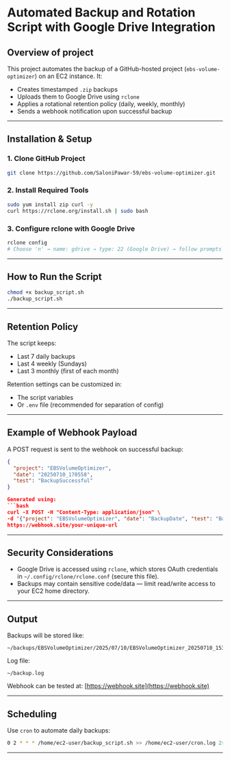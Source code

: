 # Automated Backup and Rotation Script with Google Drive Integration

##  Overview of project

This project automates the backup of a GitHub-hosted project (`ebs-volume-optimizer`) on an EC2 instance. It:
- Creates timestamped `.zip` backups
- Uploads them to Google Drive using `rclone`
- Applies a rotational retention policy (daily, weekly, monthly)
- Sends a webhook notification upon successful backup

---

##  Installation & Setup

### 1. Clone GitHub Project
```bash
git clone https://github.com/SaloniPawar-59/ebs-volume-optimizer.git
```

### 2. Install Required Tools
```bash
sudo yum install zip curl -y
curl https://rclone.org/install.sh | sudo bash
```

### 3. Configure rclone with Google Drive
```bash
rclone config
# Choose 'n' → name: gdrive → type: 22 (Google Drive) → follow prompts
```

---

## How to Run the Script

```bash
chmod +x backup_script.sh
./backup_script.sh
```
---

##  Retention Policy

The script keeps:
- Last 7 daily backups
- Last 4 weekly (Sundays)
- Last 3 monthly (first of each month)

Retention settings can be customized in:
- The script variables
- Or `.env` file (recommended for separation of config)

---

##  Example of Webhook Payload

A POST request is sent to the webhook on successful backup:
```json
{
  "project": "EBSVolumeOptimizer",
  "date": "20250710_170558",
  "test": "BackupSuccessful"
}

Generated using:
```bash
curl -X POST -H "Content-Type: application/json" \
-d '{"project": "EBSVolumeOptimizer", "date": "BackupDate", "test": "BackupSuccessful"}' \
https://webhook.site/your-unique-url
```

---

##  Security Considerations

- Google Drive is accessed using `rclone`, which stores OAuth credentials in `~/.config/rclone/rclone.conf` (secure this file).
- Backups may contain sensitive code/data — limit read/write access to your EC2 home directory.

---

##  Output

Backups will be stored like:
```
~/backups/EBSVolumeOptimizer/2025/07/10/EBSVolumeOptimizer_20250710_153010.zip
```

Log file:
```
~/backup.log
```

Webhook can be tested at: [https://webhook.site](https://webhook.site)

---

## Scheduling

Use `cron` to automate daily backups:
```bash
0 2 * * * /home/ec2-user/backup_script.sh >> /home/ec2-user/cron.log 2>&1
```

---

